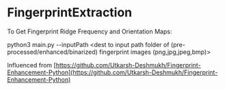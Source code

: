 # FingerprintExtraction

To Get Fingerprint Ridge Frequency and Orientation Maps:

python3 main.py --inputPath <dest to input path folder of (pre-processed/enhanced/binarized) fingerprint images (png,jpg,jpeg,bmp)>

Influenced from [https://github.com/Utkarsh-Deshmukh/Fingerprint-Enhancement-Python](https://github.com/Utkarsh-Deshmukh/Fingerprint-Enhancement-Python)
